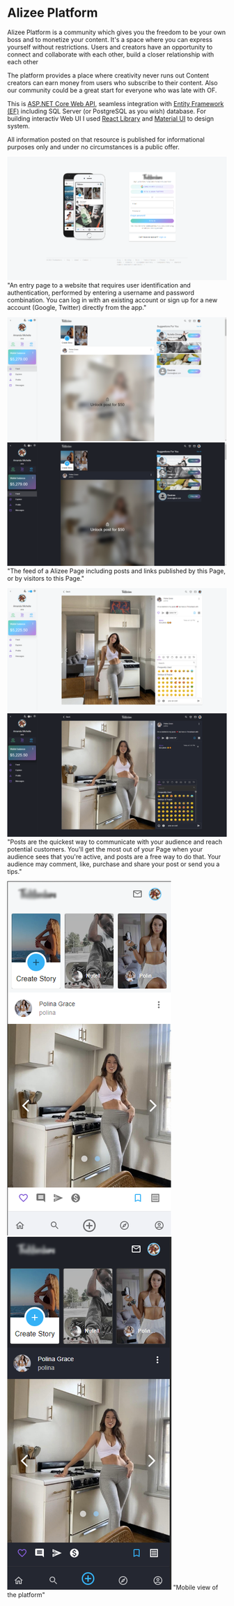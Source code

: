 # Alizee Platform

Alizee Platform is a community which gives you the freedom to be your own boss and to monetize your content. It's a space where you can express yourself without restrictions.
Users and creators have an opportunity to connect and collaborate with each other, build a closer relationship with each other

The platform provides a place where creativity never runs out
Content creators can earn money from users who subscribe to their content. Also our community could be a great start for everyone who was late with OF.

This is [ASP.NET Core Web API](https://dotnet.microsoft.com/apps/aspnet/apis), seamless integration with [Entity Framework (EF)](https://docs.microsoft.com/en-us/ef/) including SQL Server (or PostgreSQL as you wish) database. For building interactiv Web UI I used [React Library](https://reactjs.org/) and [Material UI](https://material-ui.com/) to design system.

All information posted on that resource is published for informational purposes only and under no circumstances is a public offer.

![Alizee - Login Page](/screenshots/printscreen_1.png) "An entry page to a website that requires user identification and authentication, performed by entering a username and password combination. You can log in with an existing account or sign up for a new account (Google, Twitter) directly from the app."

![Alizee Platform - Feed Page Light](/screenshots/printscreen_2_1.png) 
![Alizee Platform- Feed Page Dark](/screenshots/printscreen_2_2.png) 
"The feed of a Alizee Page including posts and links published by this Page, or by visitors to this Page."

![Alizee Platform - Post Page Light](/screenshots/printscreen_3_1.png) 
![Alizee Platform - Post Page Dark](/screenshots/printscreen_3_2.png) 
"Posts are the quickest way to communicate with your audience and reach potential customers. You'll get the most out of your Page when your audience sees that you're active, and posts are a free way to do that. Your audience may comment, like, purchase and share your post or send you a tips."

![Alizee Platform - Mobile View Light](/screenshots/printscreen_4_1.png) 
![Alizee Platform - Mobile View Dark](/screenshots/printscreen_4_2.png) 
"Mobile view of the platform"     